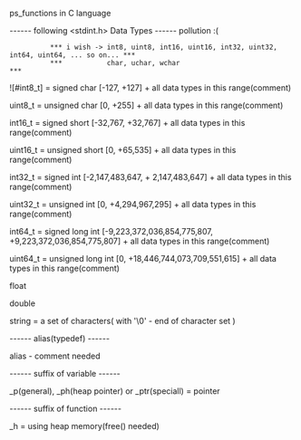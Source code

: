 ps_functions in C language


------ following <stdint.h> Data Types  ------ pollution :(
  
              *** i wish -> int8, uint8, int16, uint16, int32, uint32, int64, uint64, ... so on... *** 
              ***           char, uchar, wchar                                                     ***

![#int8_t] = signed char [-127, +127] + all data types in this range(comment)

uint8_t = unsigned char [0, +255] + all data types in this range(comment)

int16_t = signed short [-32,767, +32,767] + all data types in this range(comment)

uint16_t = unsigned short [0, +65,535] + all data types in this range(comment)

int32_t = signed int [-2,147,483,647, + 2,147,483,647] + all data types in this range(comment)

uint32_t = unsigned int [0, +4,294,967,295] + all data types in this range(comment)

int64_t = signed long int [-9,223,372,036,854,775,807, +9,223,372,036,854,775,807] + all data types in this range(comment)

uint64_t = unsigned long int [0, +18,446,744,073,709,551,615] + all data types in this range(comment)

float

double

string = a set of characters( with '\0' - end of character set )


------ alias(typedef) ------

alias - comment needed


------ suffix of variable ------

_p(general), _ph(heap pointer) or _ptr(speciall) = pointer


------ suffix of function ------

_h = using heap memory(free() needed)

